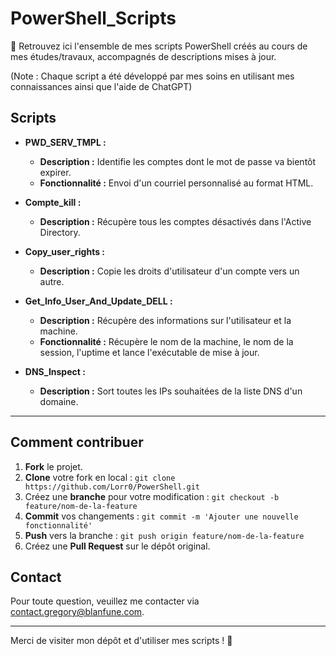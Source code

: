 # PowerShell_Scripts

👀 Retrouvez ici l'ensemble de mes scripts PowerShell créés au cours de mes études/travaux, accompagnés de descriptions mises à jour.

(Note : Chaque script a été développé par mes soins en utilisant mes connaissances ainsi que l'aide de ChatGPT)

## Scripts
- **PWD_SERV_TMPL :**
  - **Description :** Identifie les comptes dont le mot de passe va bientôt expirer.
  - **Fonctionnalité :** Envoi d'un courriel personnalisé au format HTML.
  
- **Compte_kill :**
  - **Description :** Récupère tous les comptes désactivés dans l'Active Directory.
  
- **Copy_user_rights :**
  - **Description :** Copie les droits d'utilisateur d'un compte vers un autre.
  
- **Get_Info_User_And_Update_DELL :**
  - **Description :** Récupère des informations sur l'utilisateur et la machine.
  - **Fonctionnalité :** Récupère le nom de la machine, le nom de la session, l'uptime et lance l'exécutable de mise à jour.
    
- **DNS_Inspect :**
  - **Description :** Sort toutes les IPs souhaitées de la liste DNS d'un domaine.
    
---

## Comment contribuer
1. **Fork** le projet.
2. **Clone** votre fork en local : `git clone https://github.com/Lorr0/PowerShell.git`
3. Créez une **branche** pour votre modification : `git checkout -b feature/nom-de-la-feature`
4. **Commit** vos changements : `git commit -m 'Ajouter une nouvelle fonctionnalité'`
5. **Push** vers la branche : `git push origin feature/nom-de-la-feature`
6. Créez une **Pull Request** sur le dépôt original.

## Contact
Pour toute question, veuillez me contacter via [contact.gregory@blanfune.com](mailto:contact.gregory@blanfune.com).

---

Merci de visiter mon dépôt et d'utiliser mes scripts ! 🚀
